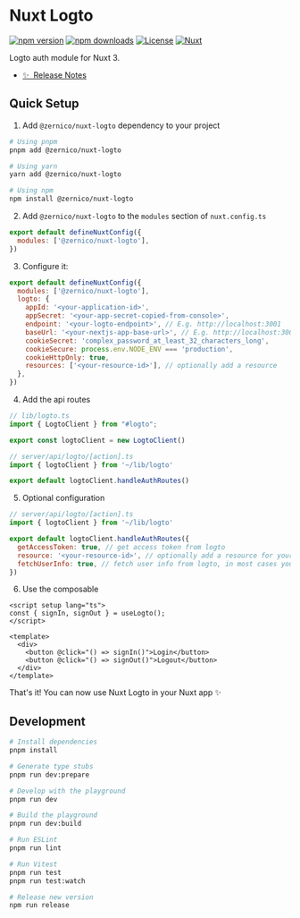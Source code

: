 # Nuxt Logto

[![npm version][npm-version-src]][npm-version-href]
[![npm downloads][npm-downloads-src]][npm-downloads-href]
[![License][license-src]][license-href]
[![Nuxt][nuxt-src]][nuxt-href]

Logto auth module for Nuxt 3.

- [✨ &nbsp;Release Notes](/CHANGELOG.md)

## Quick Setup

1. Add `@zernico/nuxt-logto` dependency to your project

```bash
# Using pnpm
pnpm add @zernico/nuxt-logto

# Using yarn
yarn add @zernico/nuxt-logto

# Using npm
npm install @zernico/nuxt-logto
```

2. Add `@zernico/nuxt-logto` to the `modules` section of `nuxt.config.ts`

```js
export default defineNuxtConfig({
  modules: ['@zernico/nuxt-logto'],
})
```

3. Configure it:

```js
export default defineNuxtConfig({
  modules: ['@zernico/nuxt-logto'],
  logto: {
    appId: '<your-application-id>',
    appSecret: '<your-app-secret-copied-from-console>',
    endpoint: '<your-logto-endpoint>', // E.g. http://localhost:3001
    baseUrl: '<your-nextjs-app-base-url>', // E.g. http://localhost:3000
    cookieSecret: 'complex_password_at_least_32_characters_long',
    cookieSecure: process.env.NODE_ENV === 'production',
    cookieHttpOnly: true,
    resources: ['<your-resource-id>'], // optionally add a resource
  },
})
```

4. Add the api routes

```js
// lib/logto.ts
import { LogtoClient } from "#logto";

export const logtoClient = new LogtoClient()
```

```js
// server/api/logto/[action].ts
import { logtoClient } from '~/lib/logto'

export default logtoClient.handleAuthRoutes()
```

5. Optional configuration

```js
// server/api/logto/[action].ts
import { logtoClient } from '~/lib/logto'

export default logtoClient.handleAuthRoutes({
  getAccessToken: true, // get access token from logto
  resource: '<your-resource-id>', // optionally add a resource for your access token
  fetchUserInfo: true, // fetch user info from logto, in most cases you want to use claims instead
})
````

6. Use the composable

```vue
<script setup lang="ts">
const { signIn, signOut } = useLogto();
</script>

<template>
  <div>
    <button @click="() => signIn()">Login</button>
    <button @click="() => signOut()">Logout</button>
  </div>
</template>
```


That's it! You can now use Nuxt Logto in your Nuxt app ✨

## Development

```bash
# Install dependencies
pnpm install

# Generate type stubs
pnpm run dev:prepare

# Develop with the playground
pnpm run dev

# Build the playground
pnpm run dev:build

# Run ESLint
pnpm run lint

# Run Vitest
pnpm run test
pnpm run test:watch

# Release new version
npm run release
```

<!-- Badges -->

[npm-version-src]: https://img.shields.io/npm/v/@zernico/nuxt-logto/latest.svg?style=flat&colorA=18181B&colorB=28CF8D
[npm-version-href]: https://npmjs.com/package/@zernico/nuxt-logto
[npm-downloads-src]: https://img.shields.io/npm/dm/@zernico/nuxt-logto.svg?style=flat&colorA=18181B&colorB=28CF8D
[npm-downloads-href]: https://npmjs.com/package/@zernico/nuxt-logto
[license-src]: https://img.shields.io/npm/l/@zernico/nuxt-logto.svg?style=flat&colorA=18181B&colorB=28CF8D
[license-href]: https://npmjs.com/package/@zernico/nuxt-logto
[nuxt-src]: https://img.shields.io/badge/Nuxt-18181B?logo=nuxt.js
[nuxt-href]: https://nuxt.com
